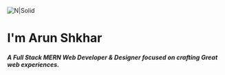 ![N|Solid](https://i.ibb.co/rmp15mz/linkedin-banner.jpg)
# I'm Arun Shkhar
##### A Full Stack MERN Web Developer & Designer focused on crafting Great web experiences. 

<!--
**imdude001/imdude001** is a ✨ _special_ ✨ repository because its `README.md` (this file) appears on your GitHub profile.

Here are some ideas to get you started:

- 🔭 I’m currently working on ...
- 🌱 I’m currently learning ...
- 👯 I’m looking to collaborate on ...
- 🤔 I’m looking for help with ...
- 💬 Ask me about ...
- 📫 How to reach me: ...
- 😄 Pronouns: ...
- ⚡ Fun fact: ...
-->
